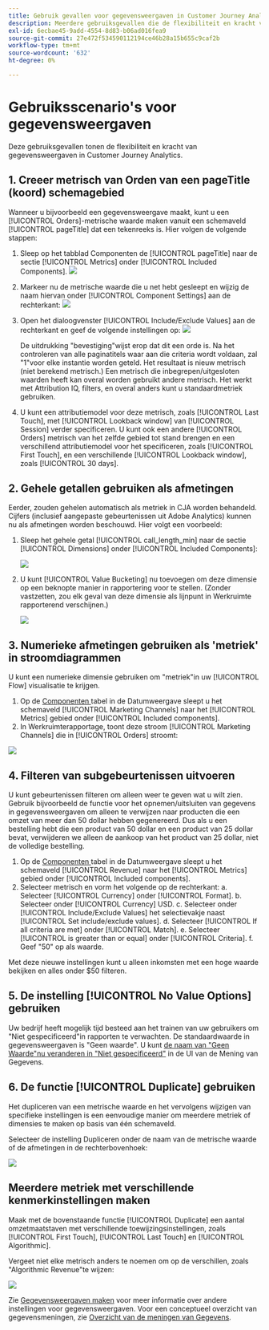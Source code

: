 ```yaml
---
title: Gebruik gevallen voor gegevensweergaven in Customer Journey Analytics
description: Meerdere gebruiksgevallen die de flexibiliteit en kracht van gegevensweergaven in Customer Journey Analytics tonen
exl-id: 6ecbae45-9add-4554-8d83-b06ad016fea9
source-git-commit: 27e472f534590112194ce46b28a15b655c9caf2b
workflow-type: tm+mt
source-wordcount: '632'
ht-degree: 0%

---
```


# Gebruiksscenario&#39;s voor gegevensweergaven

Deze gebruiksgevallen tonen de flexibiliteit en kracht van gegevensweergaven in Customer Journey Analytics.

## 1. Creeer metrisch van Orden van een pageTitle (koord) schemagebied

Wanneer u bijvoorbeeld een gegevensweergave maakt, kunt u een [!UICONTROL Orders]-metrische waarde maken vanuit een schemaveld [!UICONTROL pageTitle] dat een tekenreeks is. Hier volgen de volgende stappen:

1. Sleep op het tabblad Componenten de [!UICONTROL pageTitle] naar de sectie [!UICONTROL Metrics] onder [!UICONTROL Included Components].
   ![](assets/use-case1a.png)
1. Markeer nu de metrische waarde die u net hebt gesleept en wijzig de naam hiervan onder [!UICONTROL Component Settings] aan de rechterkant:
   ![](assets/orders.png)
1. Open het dialoogvenster [!UICONTROL Include/Exclude Values] aan de rechterkant en geef de volgende instellingen op:
   ![](assets/orders2.png)

   De uitdrukking &quot;bevestiging&quot;wijst erop dat dit een orde is. Na het controleren van alle paginatitels waar aan die criteria wordt voldaan, zal &quot;1&quot;voor elke instantie worden geteld. Het resultaat is nieuw metrisch (niet berekend metrisch.) Een metrisch die inbegrepen/uitgesloten waarden heeft kan overal worden gebruikt andere metrisch. Het werkt met Attribution IQ, filters, en overal anders kunt u standaardmetriek gebruiken.
1. U kunt een attributiemodel voor deze metrisch, zoals [!UICONTROL Last Touch], met [!UICONTROL Lookback window] van [!UICONTROL Session] verder specificeren.
U kunt ook een andere [!UICONTROL Orders] metrisch van het zelfde gebied tot stand brengen en een verschillend attributiemodel voor het specificeren, zoals [!UICONTROL First Touch], en een verschillende [!UICONTROL Lookback window], zoals [!UICONTROL 30 days].

## 2. Gehele getallen gebruiken als afmetingen

Eerder, zouden gehelen automatisch als metriek in CJA worden behandeld. Cijfers (inclusief aangepaste gebeurtenissen uit Adobe Analytics) kunnen nu als afmetingen worden beschouwd. Hier volgt een voorbeeld:

1. Sleep het gehele getal [!UICONTROL call_length_min] naar de sectie [!UICONTROL Dimensions] onder [!UICONTROL Included Components]:

   ![](assets/integers.png)

1. U kunt [!UICONTROL Value Bucketing] nu toevoegen om deze dimensie op een beknopte manier in rapportering voor te stellen. (Zonder vastzetten, zou elk geval van deze dimensie als lijnpunt in Werkruimte rapporterend verschijnen.)

   ![](assets/bucketing.png)

## 3. Numerieke afmetingen gebruiken als &#39;metriek&#39; in stroomdiagrammen

U kunt een numerieke dimensie gebruiken om &quot;metriek&quot;in uw [!UICONTROL  Flow] visualisatie te krijgen.

1. Op de [Componenten ](https://experienceleague.adobe.com/docs/analytics-platform/using/cja-dataviews/create-dataview.html?lang=en#configure-component-settings) tabel in de Datumweergave sleept u het schemaveld [!UICONTROL Marketing Channels] naar het [!UICONTROL Metrics] gebied onder [!UICONTROL Included components].
2. In Werkruimterapportage, toont deze stroom [!UICONTROL Marketing Channels] die in [!UICONTROL Orders] stroomt:

![](assets/flow.png)

## 4. Filteren van subgebeurtenissen uitvoeren

U kunt gebeurtenissen filteren om alleen weer te geven wat u wilt zien. Gebruik bijvoorbeeld de functie voor het opnemen/uitsluiten van gegevens in gegevensweergaven om alleen te verwijzen naar producten die een omzet van meer dan 50 dollar hebben gegenereerd. Dus als u een bestelling hebt die een product van 50 dollar en een product van 25 dollar bevat, verwijderen we alleen de aankoop van het product van 25 dollar, niet de volledige bestelling.

1. Op de [Componenten ](https://experienceleague.adobe.com/docs/analytics-platform/using/cja-dataviews/create-dataview.html?lang=en#configure-component-settings) tabel in de Datumweergave sleept u het schemaveld [!UICONTROL Revenue] naar het [!UICONTROL Metrics] gebied onder [!UICONTROL Included components].
1. Selecteer metrisch en vorm het volgende op de rechterkant:
a. Selecteer [!UICONTROL Currency] onder [!UICONTROL Format].
b. Selecteer onder [!UICONTROL Currency] USD.
c. Selecteer onder [!UICONTROL Include/Exclude Values] het selectievakje naast [!UICONTROL Set include/exclude values].
d. Selecteer [!UICONTROL If all criteria are met] onder [!UICONTROL Match].
e. Selecteer [!UICONTROL is greater than or equal] onder [!UICONTROL Criteria].
f. Geef &quot;50&quot; op als waarde.

Met deze nieuwe instellingen kunt u alleen inkomsten met een hoge waarde bekijken en alles onder $50 filteren.

## 5. De instelling [!UICONTROL No Value Options] gebruiken

Uw bedrijf heeft mogelijk tijd besteed aan het trainen van uw gebruikers om &quot;Niet gespecificeerd&quot;in rapporten te verwachten. De standaardwaarde in gegevensweergaven is &quot;Geen waarde&quot;. U kunt [de naam van &quot;Geen Waarde&quot;nu veranderen in &quot;Niet gespecificeerd&quot;](https://experienceleague.adobe.com/docs/analytics-platform/using/cja-dataviews/create-dataview.html?lang=en#configure-no-value-options-settings) in de UI van de Mening van Gegevens.

## 6. De functie [!UICONTROL Duplicate] gebruiken

Het dupliceren van een metrische waarde en het vervolgens wijzigen van specifieke instellingen is een eenvoudige manier om meerdere metriek of dimensies te maken op basis van één schemaveld.

Selecteer de instelling Dupliceren onder de naam van de metrische waarde of de afmetingen in de rechterbovenhoek:

![](assets/duplicate.png)

## Meerdere metriek met verschillende kenmerkinstellingen maken

Maak met de bovenstaande functie [!UICONTROL Duplicate] een aantal omzetmaatstaven met verschillende toewijzingsinstellingen, zoals [!UICONTROL First Touch], [!UICONTROL Last Touch] en [!UICONTROL Algorithmic].

Vergeet niet elke metrisch anders te noemen om op de verschillen, zoals &quot;Algorithmic Revenue&quot;te wijzen:

![](assets/algo-revenue.png)

Zie [Gegevensweergaven maken](/help/data-views/create-dataview.md) voor meer informatie over andere instellingen voor gegevensweergaven.
Voor een conceptueel overzicht van gegevensmeningen, zie [Overzicht van de meningen van Gegevens](/help/data-views/data-views.md).